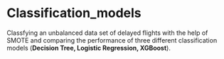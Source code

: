 # Classification_models

Classfying an unbalanced data set of delayed flights with the help of SMOTE and comparing the performance of three different 
classification models (**Decision Tree, Logistic Regression, XGBoost**).
